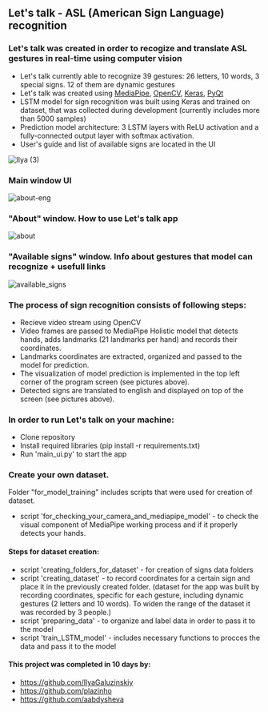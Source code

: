 ## Let's talk - ASL (American Sign Language) recognition

### Let's talk was created in order to recogize and translate ASL gestures in real-time using computer vision
- Let's talk currently able to recognize 39 gestures: 26 letters, 10 words, 3 special signs. 12 of them are dynamic gestures
- Let's talk was created using [MediaPipe](https://github.com/google/mediapipe), [OpenCV](https://github.com/opencv/opencv), [Keras](https://github.com/keras-team/keras), [PyQt](https://github.com/qt)
- LSTM model for sign recognition was built using Keras and trained on dataset, that was collected during development (currently includes more than 5000 samples)
- Prediction model architecture: 3 LSTM layers with ReLU activation and a fully-connected output layer with softmax activation.
- User's guide and list of available signs are located in the UI

![Ilya (3)](https://user-images.githubusercontent.com/74296883/138891986-08f1fd14-2428-4983-b23b-ef513d64a22e.gif)

### Main window UI
![about-eng](https://user-images.githubusercontent.com/74296883/139196140-565145f3-912b-409c-b030-9ca62e99b47a.jpg)

### "About" window. How to use Let's talk app
![about](https://user-images.githubusercontent.com/74296883/139196277-6992934f-e793-42e5-8735-1259f4de489b.png)

### "Available signs" window. Info about gestures that model can recognize + usefull links
![available_signs](https://user-images.githubusercontent.com/74296883/139196345-8ded2f03-2cc5-476b-be7d-e84d20c2b2d4.png)

### The process of sign recognition consists of following steps:
- Recieve video stream using OpenCV 
- Video frames are passed to MediaPipe Holistic model that detects hands, adds landmarks (21 landmarks per hand) and records their coordinates.
- Landmarks coordinates are extracted, organized and passed to the model for prediction.
- The visualization of model prediction is implemented in the top left corner of the program screen (see pictures above). 
- Detected signs are translated to english and displayed on top of the screen (see pictures above). 

### In order to run Let's talk on your machine:
- Clone repository
- Install required libraries (pip install -r requirements.txt)
- Run 'main_ui.py' to start the app

### Create your own dataset.
Folder "for_model_training" includes scripts that were used for creation of dataset.
- script 'for_checking_your_camera_and_mediapipe_model' - to check the visual component of MediaPipe working process and if it properly detects your hands.
#### Steps for dataset creation:
- script 'creating_folders_for_dataset' - for creation of signs data folders  
- script 'creating_dataset' - to record coordinates for a certain sign and place it in the previously created folder.
(dataset for the app was built by recording coordinates, specific for each gesture, including dynamic gestures (2 letters and 10 words). To widen the range of the dataset it was recorded by 3 people.)
- script 'preparing_data' - to organize and label data in order to pass it to the model
- script 'train_LSTM_model' - includes necessary functions to procces the data and pass it to the model


#### This project was completed in 10 days by:
- https://github.com/IlyaGaluzinskiy
- https://github.com/plazinho
- https://github.com/aabdysheva
